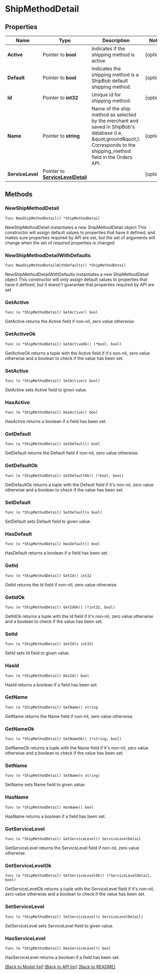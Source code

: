 # ShipMethodDetail

## Properties

Name | Type | Description | Notes
------------ | ------------- | ------------- | -------------
**Active** | Pointer to **bool** | Indicates if the shipping method is active | [optional] 
**Default** | Pointer to **bool** | Indicates the shipping method is a ShipBob default shipping method. | [optional] 
**Id** | Pointer to **int32** | Unique id for shipping method. | [optional] 
**Name** | Pointer to **string** | Name of the ship method as selected by the merchant and saved in ShipBob&#39;s database (i.e. \&quot;ground\&quot;). Corresponds to the shipping_method field in the Orders API. | [optional] 
**ServiceLevel** | Pointer to [**ServiceLevelDetail**](ServiceLevelDetail.md) |  | [optional] 

## Methods

### NewShipMethodDetail

`func NewShipMethodDetail() *ShipMethodDetail`

NewShipMethodDetail instantiates a new ShipMethodDetail object
This constructor will assign default values to properties that have it defined,
and makes sure properties required by API are set, but the set of arguments
will change when the set of required properties is changed

### NewShipMethodDetailWithDefaults

`func NewShipMethodDetailWithDefaults() *ShipMethodDetail`

NewShipMethodDetailWithDefaults instantiates a new ShipMethodDetail object
This constructor will only assign default values to properties that have it defined,
but it doesn't guarantee that properties required by API are set

### GetActive

`func (o *ShipMethodDetail) GetActive() bool`

GetActive returns the Active field if non-nil, zero value otherwise.

### GetActiveOk

`func (o *ShipMethodDetail) GetActiveOk() (*bool, bool)`

GetActiveOk returns a tuple with the Active field if it's non-nil, zero value otherwise
and a boolean to check if the value has been set.

### SetActive

`func (o *ShipMethodDetail) SetActive(v bool)`

SetActive sets Active field to given value.

### HasActive

`func (o *ShipMethodDetail) HasActive() bool`

HasActive returns a boolean if a field has been set.

### GetDefault

`func (o *ShipMethodDetail) GetDefault() bool`

GetDefault returns the Default field if non-nil, zero value otherwise.

### GetDefaultOk

`func (o *ShipMethodDetail) GetDefaultOk() (*bool, bool)`

GetDefaultOk returns a tuple with the Default field if it's non-nil, zero value otherwise
and a boolean to check if the value has been set.

### SetDefault

`func (o *ShipMethodDetail) SetDefault(v bool)`

SetDefault sets Default field to given value.

### HasDefault

`func (o *ShipMethodDetail) HasDefault() bool`

HasDefault returns a boolean if a field has been set.

### GetId

`func (o *ShipMethodDetail) GetId() int32`

GetId returns the Id field if non-nil, zero value otherwise.

### GetIdOk

`func (o *ShipMethodDetail) GetIdOk() (*int32, bool)`

GetIdOk returns a tuple with the Id field if it's non-nil, zero value otherwise
and a boolean to check if the value has been set.

### SetId

`func (o *ShipMethodDetail) SetId(v int32)`

SetId sets Id field to given value.

### HasId

`func (o *ShipMethodDetail) HasId() bool`

HasId returns a boolean if a field has been set.

### GetName

`func (o *ShipMethodDetail) GetName() string`

GetName returns the Name field if non-nil, zero value otherwise.

### GetNameOk

`func (o *ShipMethodDetail) GetNameOk() (*string, bool)`

GetNameOk returns a tuple with the Name field if it's non-nil, zero value otherwise
and a boolean to check if the value has been set.

### SetName

`func (o *ShipMethodDetail) SetName(v string)`

SetName sets Name field to given value.

### HasName

`func (o *ShipMethodDetail) HasName() bool`

HasName returns a boolean if a field has been set.

### GetServiceLevel

`func (o *ShipMethodDetail) GetServiceLevel() ServiceLevelDetail`

GetServiceLevel returns the ServiceLevel field if non-nil, zero value otherwise.

### GetServiceLevelOk

`func (o *ShipMethodDetail) GetServiceLevelOk() (*ServiceLevelDetail, bool)`

GetServiceLevelOk returns a tuple with the ServiceLevel field if it's non-nil, zero value otherwise
and a boolean to check if the value has been set.

### SetServiceLevel

`func (o *ShipMethodDetail) SetServiceLevel(v ServiceLevelDetail)`

SetServiceLevel sets ServiceLevel field to given value.

### HasServiceLevel

`func (o *ShipMethodDetail) HasServiceLevel() bool`

HasServiceLevel returns a boolean if a field has been set.


[[Back to Model list]](../README.md#documentation-for-models) [[Back to API list]](../README.md#documentation-for-api-endpoints) [[Back to README]](../README.md)


